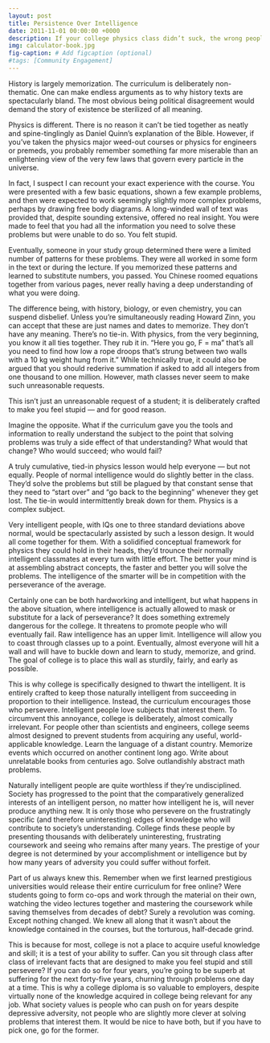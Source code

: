 ```yaml
---
layout: post
title: Persistence Over Intelligence
date: 2011-11-01 00:00:00 +0000
description: If your college physics class didn’t suck, the wrong people would pass.
img: calculator-book.jpg
fig-caption: # Add figcaption (optional)
#tags: [Community Engagement]
---
```

History is largely memorization. The curriculum is deliberately non-thematic. One can make endless arguments as to why history texts are spectacularly bland. The most obvious being political disagreement would demand the story of existence be sterilized of all meaning.

Physics is different. There is no reason it can’t be tied together as neatly and spine-tinglingly as Daniel Quinn’s explanation of the Bible. However, if you’ve taken the physics major weed-out courses or physics for engineers or premeds, you probably remember something far more miserable than an enlightening view of the very few laws that govern every particle in the universe.

In fact, I suspect I can recount your exact experience with the course. You were presented with a few basic equations, shown a few example problems, and then were expected to work seemingly slightly more complex problems, perhaps by drawing free body diagrams. A long-winded wall of text was provided that, despite sounding extensive, offered no real insight. You were made to feel that you had all the information you need to solve these problems but were unable to do so. You felt stupid.

Eventually, someone in your study group determined there were a limited number of patterns for these problems. They were all worked in some form in the text or during the lecture. If you memorized these patterns and learned to substitute numbers, you passed. You Chinese roomed equations together from various pages, never really having a deep understanding of what you were doing.

The difference being, with history, biology, or even chemistry, you can suspend disbelief. Unless you’re simultaneously reading Howard Zinn, you can accept that these are just names and dates to memorize. They don’t have any meaning. There’s no tie-in. With physics, from the very beginning, you know it all ties together. They rub it in. “Here you go, F = ma” that’s all you need to find how low a rope droops that’s strung between two walls with a 10 kg weight hung from it.” While technically true, it could also be argued that you should rederive summation if asked to add all integers from one thousand to one million. However, math classes never seem to make such unreasonable requests.

This isn’t just an unreasonable request of a student; it is deliberately crafted to make you feel stupid — and for good reason.

Imagine the opposite. What if the curriculum gave you the tools and information to really understand the subject to the point that solving problems was truly a side effect of that understanding? What would that change? Who would succeed; who would fail?

A truly cumulative, tied-in physics lesson would help everyone — but not equally. People of normal intelligence would do slightly better in the class. They’d solve the problems but still be plagued by that constant sense that they need to “start over” and “go back to the beginning” whenever they get lost. The tie-in would intermittently break down for them. Physics is a complex subject.

Very intelligent people, with IQs one to three standard deviations above normal, would be spectacularly assisted by such a lesson design. It would all come together for them. With a solidified conceptual framework for physics they could hold in their heads, they’d trounce their normally intelligent classmates at every turn with little effort. The better your mind is at assembling abstract concepts, the faster and better you will solve the problems. The intelligence of the smarter will be in competition with the perseverance of the average.

Certainly one can be both hardworking and intelligent, but what happens in the above situation, where intelligence is actually allowed to mask or substitute for a lack of perseverance? It does something extremely dangerous for the college. It threatens to promote people who will eventually fail. Raw intelligence has an upper limit. Intelligence will allow you to coast through classes up to a point. Eventually, almost everyone will hit a wall and will have to buckle down and learn to study, memorize, and grind. The goal of college is to place this wall as sturdily, fairly, and early as possible.

This is why college is specifically designed to thwart the intelligent. It is entirely crafted to keep those naturally intelligent from succeeding in proportion to their intelligence. Instead, the curriculum encourages those who persevere. Intelligent people love subjects that interest them. To circumvent this annoyance, college is deliberately, almost comically irrelevant. For people other than scientists and engineers, college seems almost designed to prevent students from acquiring any useful, world-applicable knowledge. Learn the language of a distant country. Memorize events which occurred on another continent long ago. Write about unrelatable books from centuries ago. Solve outlandishly abstract math problems.

Naturally intelligent people are quite worthless if they’re undisciplined. Society has progressed to the point that the comparatively generalized interests of an intelligent person, no matter how intelligent he is, will never produce anything new. It is only those who persevere on the frustratingly specific (and therefore uninteresting) edges of knowledge who will contribute to society’s understanding. College finds these people by presenting thousands with deliberately uninteresting, frustrating coursework and seeing who remains after many years. The prestige of your degree is not determined by your accomplishment or intelligence but by how many years of adversity you could suffer without forfeit.

Part of us always knew this. Remember when we first learned prestigious universities would release their entire curriculum for free online? Were students going to form co-ops and work through the material on their own, watching the video lectures together and mastering the coursework while saving themselves from decades of debt? Surely a revolution was coming. Except nothing changed. We knew all along that it wasn’t about the knowledge contained in the courses, but the torturous, half-decade grind.

This is because for most, college is not a place to acquire useful knowledge and skill; it is a test of your ability to suffer. Can you sit through class after class of irrelevant facts that are designed to make you feel stupid and still persevere? If you can do so for four years, you’re going to be superb at suffering for the next forty-five years, churning through problems one day at a time. This is why a college diploma is so valuable to employers, despite virtually none of the knowledge acquired in college being relevant for any job. What society values is people who can push on for years despite depressive adversity, not people who are slightly more clever at solving problems that interest them. It would be nice to have both, but if you have to pick one, go for the former.